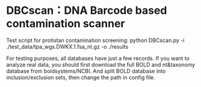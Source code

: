 # DBCscan：DNA Barcode based contamination scanner

Test script for protistan contamination screening: python DBCscan.py -i ./test_data/tpa_wgs.DWKX.1.fsa_nt.gz -o ./results

For testing purposes, all databases have just a few records. If you want to analyze real data, you should first download the full BOLD and nt&taxonomy database from boldsystems/NCBI. And split BOLD database into inclusion/exclusion sets, then change the path in config file.
